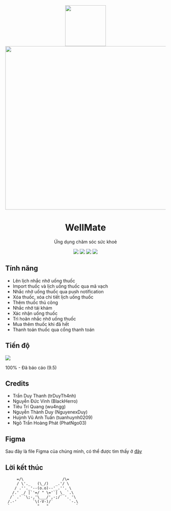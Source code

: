 <div align="center">
  <img height=128 src="https://github.com/trduyTh4nh/health-care-application/assets/68984861/180033ca-e53f-4eb2-8d9f-ea1bc3531b6b"/>
  <img height=512 src="https://github.com/user-attachments/assets/3f5ea554-d759-4585-a653-38e960f98f29"/>
  <h1>WellMate</h1>
  <p>Ứng dụng chăm sóc sức khoẻ</p>
  <img src="https://img.shields.io/badge/Flutter-%2302569B.svg?style=for-the-badge&logo=Flutter&logoColor=white"/>
  <img src="https://img.shields.io/badge/dart-%230175C2.svg?style=for-the-badge&logo=dart&logoColor=white"/>
  <img src="https://img.shields.io/badge/Android-3DDC84?style=for-the-badge&logo=android&logoColor=white"/>
  <img src="https://img.shields.io/badge/iOS-000000?style=for-the-badge&logo=ios&logoColor=white"/>
</div>

## Tính năng
- Lên lịch nhắc nhở uống thuốc
- Import thuốc và lịch uống thuốc qua mã vạch
- Nhắc nhở uống thuốc qua push notification
- Xóa thuốc, xóa chi tiết lịch uống thuốc
- Thêm thuốc thủ công
- Nhắc nhở tái khám
- Xác nhận uống thuốc
- Trì hoãn nhắc nhở uống thuốc
- Mua thêm thuốc khi đã hết
- Thanh toán thuốc qua cổng thanh toán

## Tiến độ

![](https://geps.dev/progress/100)

100% - Đã báo cáo (9.5)
## Credits
- Trần Duy Thanh (trDuyTh4nh)
- Nguyễn Đức Vinh (BlackHerro)
- Tiêu Trí Quang (wu4ngg)
- Nguyễn Thành Duy (NguyenexDuy)
- Huỳnh Vũ Anh Tuấn (tuanhuynh0209)
- Ngô Trần Hoàng Phát (PhatNgo03)

## Figma
Sau đây là file Figma của chúng mình, có thể được tìm thấy ở [đây](https://www.figma.com/design/rWcX3Sy87v9jv1OAfI6Wps/WellMate-6AnhTai?node-id=0-1&t=roSQmmE5ALo8q02G-1)

## Lời kết thúc
```
     =/\                 /\=
     / \'._   (\_/)   _.'/ \
    / .''._'--(o.o)--'_.''. \
   /.' _/ |`'=/ " \='`| \_ `.\
  /` .' `\;-,'\___/',-;/` '. '\
 /.-'       `\(-V-)/`       `-.\
 `            "   "            `
```

